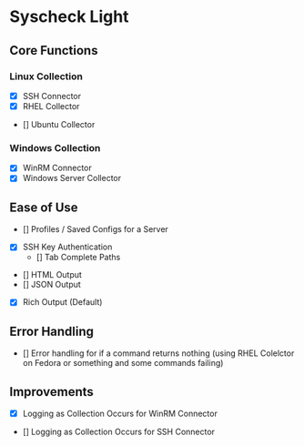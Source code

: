 # Syscheck Light

## Core Functions

### Linux Collection
- [X] SSH Connector
- [X] RHEL Collector
- [] Ubuntu Collector

### Windows Collection
- [X] WinRM Connector
- [X] Windows Server Collector

## Ease of Use
- [] Profiles / Saved Configs for a Server
- [X] SSH Key Authentication
  - [] Tab Complete Paths
- [] HTML Output
- [] JSON Output
- [X] Rich Output (Default)
 
## Error Handling
- [] Error handling for if a command returns nothing (using RHEL Colelctor on Fedora or something and some commands failing)

## Improvements
- [X] Logging as Collection Occurs for WinRM Connector
- [] Logging as Collection Occurs for SSH Connector